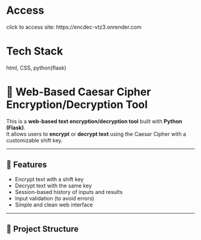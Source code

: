 <h1>Access</h1>
click to access site: https://encdec-vtz3.onrender.com

<h1>Tech Stack</h1>
html, CSS, python(flask)

# 🔐 Web-Based Caesar Cipher Encryption/Decryption Tool  

This is a **web-based text encryption/decryption tool** built with **Python (Flask)**.  
It allows users to **encrypt** or **decrypt text** using the Caesar Cipher with a customizable shift key.  

---

## 🚀 Features  
- Encrypt text with a shift key  
- Decrypt text with the same key  
- Session-based history of inputs and results  
- Input validation (to avoid errors)  
- Simple and clean web interface  

---

## 📂 Project Structure
